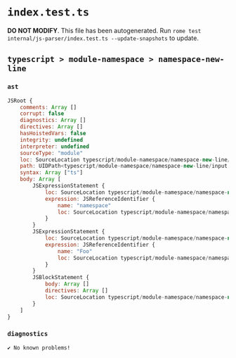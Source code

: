 # `index.test.ts`

**DO NOT MODIFY**. This file has been autogenerated. Run `rome test internal/js-parser/index.test.ts --update-snapshots` to update.

## `typescript > module-namespace > namespace-new-line`

### `ast`

```javascript
JSRoot {
	comments: Array []
	corrupt: false
	diagnostics: Array []
	directives: Array []
	hasHoistedVars: false
	integrity: undefined
	interpreter: undefined
	sourceType: "module"
	loc: SourceLocation typescript/module-namespace/namespace-new-line/input.ts 1:0-4:0
	path: UIDPath<typescript/module-namespace/namespace-new-line/input.ts>
	syntax: Array ["ts"]
	body: Array [
		JSExpressionStatement {
			loc: SourceLocation typescript/module-namespace/namespace-new-line/input.ts 1:0-1:9
			expression: JSReferenceIdentifier {
				name: "namespace"
				loc: SourceLocation typescript/module-namespace/namespace-new-line/input.ts 1:0-1:9 (namespace)
			}
		}
		JSExpressionStatement {
			loc: SourceLocation typescript/module-namespace/namespace-new-line/input.ts 2:0-2:3
			expression: JSReferenceIdentifier {
				name: "Foo"
				loc: SourceLocation typescript/module-namespace/namespace-new-line/input.ts 2:0-2:3 (Foo)
			}
		}
		JSBlockStatement {
			body: Array []
			directives: Array []
			loc: SourceLocation typescript/module-namespace/namespace-new-line/input.ts 3:0-3:2
		}
	]
}
```

### `diagnostics`

```
✔ No known problems!

```
